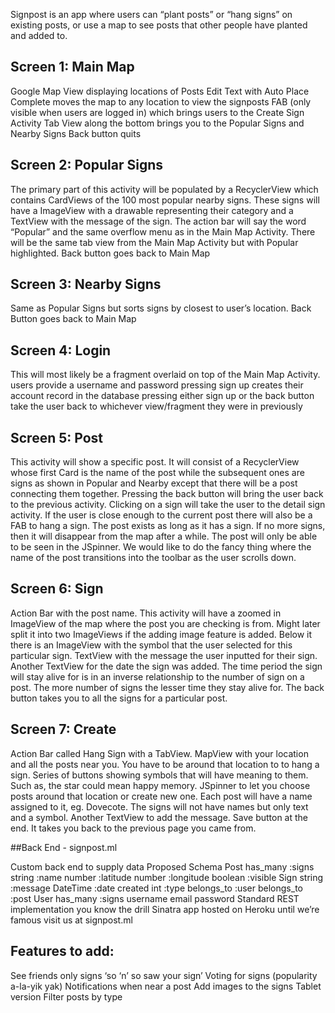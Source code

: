 Signpost is an app where users can “plant posts” or “hang signs” on existing posts, or use a map to see posts that other people have planted and added to. 


## Screen 1: Main Map

Google Map View displaying locations of Posts
Edit Text with Auto Place Complete moves the map to any location to view the signposts
FAB (only visible when users are logged in) which brings users to the Create Sign Activity
Tab View along the bottom brings you to the Popular Signs and Nearby Signs 
Back button quits


## Screen 2: Popular Signs

The primary part of this activity will be populated by a RecyclerView which contains CardViews of the 100 most popular nearby signs. These signs will have a ImageView with a drawable representing their category and a TextView with the message of the sign.
The action bar will say the word “Popular” and the same overflow menu as in the Main Map Activity.
There will be the same tab view from the Main Map Activity but with Popular highlighted.
Back button goes back to Main Map


## Screen 3: Nearby Signs

Same as Popular Signs but sorts signs by closest to user’s location.
Back Button goes back to Main Map


## Screen 4: Login 

This will most likely be a fragment overlaid on top of the Main Map Activity. 
users provide a username and password
pressing sign up creates their account record in the database
pressing either sign up or the back button take the user back to whichever view/fragment they were in previously


## Screen 5: Post

This activity will show a specific post. It will consist of a RecyclerView whose first Card is the name of the post while the subsequent ones are signs as shown in Popular and Nearby except that there will be a post connecting them together.
Pressing the back button will bring the user back to the previous activity.
Clicking on a sign will take the user to the detail sign activity.
If the user is close enough to the current post there will also be a FAB to hang a sign.
The post exists as long as it has a sign. If no more signs, then it will disappear from the map after a while. The post will only be able to be seen in the JSpinner.
We would like to do the fancy thing where the name of the post transitions into the toolbar as the user scrolls down.


## Screen 6: Sign

Action Bar with the post name.
This activity will have a zoomed in ImageView of the map where the post you are checking is from.
Might later split it into two ImageViews if the adding image feature is added.
Below it there is an ImageView with the symbol that the user selected for this particular sign.
TextView with the message the user inputted for their sign.
Another TextView for the date the sign was added. 
The time period the sign will stay alive for is in an inverse relationship to the number of sign on a post. The more number of signs the lesser time they stay alive for.
The back button takes you to all the signs for a particular post.


## Screen 7: Create

Action Bar called Hang Sign with a TabView.
MapView with your location and all the posts near you. You have to be around that location to to hang a sign.
Series of buttons showing symbols that will have meaning to them. Such as, the star could mean happy memory.
JSpinner to let you choose posts around that location or create new one. Each post will have a name assigned to it, eg. Dovecote.
The signs will not have names but only text and a symbol.
Another TextView to add the message.
Save button at the end. It takes you back to the previous page you came from.

##Back End - signpost.ml

Custom back end to supply data
Proposed Schema
Post
has_many :signs
string :name
number :latitude
number :longitude
boolean :visible
Sign
string :message
DateTime :date created
int :type 
belongs_to :user
belongs_to :post
User
has_many :signs
username
email
password
Standard REST implementation you know the drill
Sinatra app
hosted on Heroku until we’re famous
visit us at signpost.ml

## Features to add:

See friends only signs
‘so ‘n’ so saw your sign’
Voting for signs (popularity a-la-yik yak)
Notifications when near a post
Add images to the signs
Tablet version
Filter posts by type 
